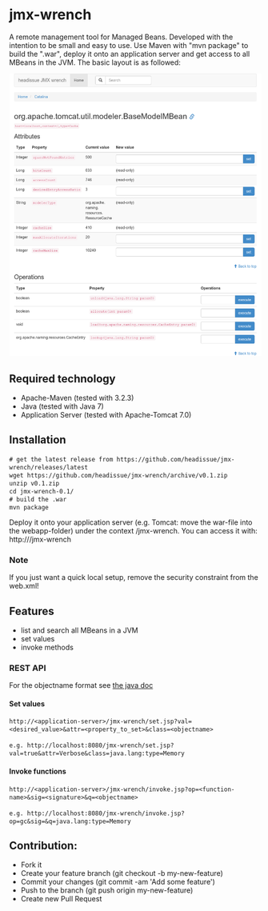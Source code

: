 # jmx-wrench

A remote management tool for Managed Beans. Developed with the intention to be small and easy to use. Use Maven with "mvn package" to build the ".war", deploy it onto an application server and get access to all MBeans in the JVM. The basic layout is as followed:

![ScreenShot](detailScreen.png)

## Required technology

* Apache-Maven (tested with 3.2.3)
* Java (tested with Java 7)
* Application Server (tested with Apache-Tomcat 7.0)

## Installation


    # get the latest release from https://github.com/headissue/jmx-wrench/releases/latest
    wget https://github.com/headissue/jmx-wrench/archive/v0.1.zip
    unzip v0.1.zip
    cd jmx-wrench-0.1/ 
    # build the .war
    mvn package

Deploy it onto your application server (e.g. Tomcat: move the war-file into the webapp-folder) under the context /jmx-wrench.
You can access it with: http://<application-server>/jmx-wrench

### Note

If you just want a quick local setup, remove the security constraint from the web.xml!

## Features

* list and search all MBeans in a JVM
* set values
* invoke methods

### REST API

For the objectname format see [the java doc](http://docs.oracle.com/javase/7/docs/api/javax/management/ObjectName.html)

#### Set values

    http://<application-server>/jmx-wrench/set.jsp?val=<desired_value>&attr=<property_to_set>&class=<objectname>
    
    e.g. http://localhost:8080/jmx-wrench/set.jsp?val=true&attr=Verbose&class=java.lang:type=Memory
    

#### Invoke functions

    http://<application-server>/jmx-wrench/invoke.jsp?op=<function-name>&sig=<signature>&q=<objectname>
    
    e.g. http://localhost:8080/jmx-wrench/invoke.jsp?op=gc&sig=&q=java.lang:type=Memory


## Contribution:

* Fork it
* Create your feature branch (git checkout -b my-new-feature)
* Commit your changes (git commit -am 'Add some feature')
* Push to the branch (git push origin my-new-feature)
* Create new Pull Request
